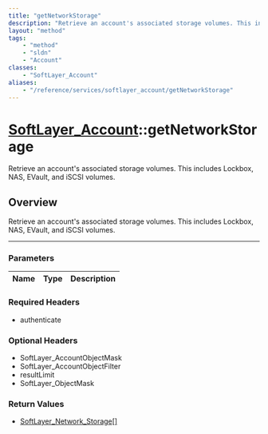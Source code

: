 ```yaml
---
title: "getNetworkStorage"
description: "Retrieve an account's associated storage volumes. This includes Lockbox, NAS, EVault, and iSCSI volumes."
layout: "method"
tags:
    - "method"
    - "sldn"
    - "Account"
classes:
    - "SoftLayer_Account"
aliases:
    - "/reference/services/softlayer_account/getNetworkStorage"
---
```

# [SoftLayer_Account](/reference/services/SoftLayer_Account)::getNetworkStorage


Retrieve an account's associated storage volumes. This includes Lockbox, NAS, EVault, and iSCSI volumes.


## Overview 
Retrieve an account's associated storage volumes. This includes Lockbox, NAS, EVault, and iSCSI volumes.

-----

### Parameters 
|Name | Type | Description |
| --- | --- | --- |


### Required Headers
* authenticate


### Optional Headers
* SoftLayer_AccountObjectMask
* SoftLayer_AccountObjectFilter
* resultLimit
* SoftLayer_ObjectMask

### Return Values
* <a href='/reference/datatypes/SoftLayer_Network_Storage'>SoftLayer_Network_Storage[] </a>




